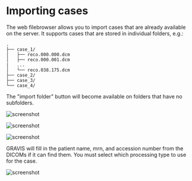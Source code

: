 # Importing cases

The web filebrowser allows you to import cases that are already available on the server. It supports cases that are stored in individual folders, e.g.: 

```
.
├── case_1/
│   ├── reco.000.000.dcm
│   ├── reco.000.001.dcm
|   ...
│   └── reco.038.175.dcm
├── case_2/
├── case_3/
└── case_4/
```

The "import folder" button will become available on folders that have no subfolders. 

<div class="grid" style="grid-template-columns: 1fr 1fr 1fr" markdown>

![screenshot](site:images/import_case/import_case_1.png)

![screenshot](site:images/import_case/import_case_2.png)

![screenshot](site:images/import_case/import_case_3.png)

</div>

GRAVIS will fill in the patient name, mrn, and accession number from the DICOMs if it can find them. You must select which processing type to use for the case. 

![screenshot](site:images/import_case/import_case_4.png)
